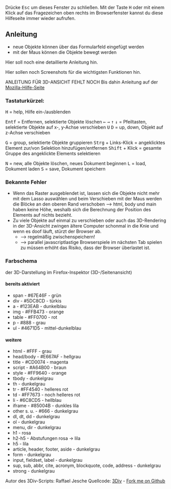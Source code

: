 Drücke <kbd>Esc</kbd> um dieses Fenster zu schließen. Mit der Taste <kbd>H</kbd> oder mit einem Klick auf das Fragezeichen oben rechts im Browserfenster kannst du diese Hilfeseite immer wieder aufrufen.

## Anleitung

- neue Objekte können über das Formularfeld eingefügt werden
- mit der Maus können die Objekte bewegt werden

Hier soll noch eine detaillierte Anleitung hin.

Hier sollen noch Screenshots für die wichtigsten Funktionen hin.

ANLEITUNG FÜR 3D-ANSICHT FEHLT NOCH
Bis dahin Anleitung auf der [Mozilla-Hilfe-Seite](https://developer.mozilla.org/de/docs/Tools/3D_untersuchung)


### Tastaturkürzel:
<kbd>H</kbd> = help, Hilfe ein-/ausblenden

<kbd>Entf</kbd> = Entfernen, selektierte Objekte löschen
<kbd>&larr;</kbd> <kbd>&rarr;</kbd> <kbd>&uarr;</kbd> <kbd>&darr;</kbd> = Pfeiltasten, selektierte Objekte auf x-, y-Achse verschieben
<kbd>U</kbd> <kbd>D</kbd> = up, down, Objekt auf z-Achse verschieben

<kbd>G</kbd> = group, selektierte Objekte gruppieren
<kbd>Strg</kbd> + Links-Klick = angeklicktes Element zur/von Selektion hinzufügen/entfernen
<kbd>Shift</kbd> + Klick = gesamte Gruppe des angeklickte Elements selektieren

<kbd>N</kbd> = new, alle Objekte löschen, neues Dokument beginnen
<kbd>L</kbd> = load, Dokument laden
<kbd>S</kbd> = save, Dokument speichern

### Bekannte Fehler
- Wenn das Raster ausgeblendet ist, lassen sich die Objekte nicht mehr mit dem Lasso auswählen und beim Verschieben mit der Maus werden die Blöcke an den oberen Rand verschoben --> html, body und main haben keine Höhe, weshalb sich die Berechnung der Position des Elements auf nichts bezieht.
- Zu viele Objekte auf einmal zu verschieben oder auch das 3D-Rendering in der 3D-Ansicht zwingen ältere Computer schonmal in die Knie und wenn es doof läuft, stürzt der Browser ab.
  - --> regelmäßig zwischenspeichern!
  - --> parallel javascriptlastige Browserspiele im nächsten Tab spielen zu müssen erhöht das Risiko, dass der Browser überlastet ist. 

### Farbschema
der 3D-Darstellung im Firefox-Inspektor (3D-/Seitenansicht)
#### bereits aktiviert
- span - #67E46F - grün
- div - #5DC8CD - türkis
- a - #123EAB - dunkelblau
- img - #FFB473 - orange
- table - #FF0700 - rot
- p - #888 - grau
- ul - #4671D5 - mittel-dunkelblau

#### weitere
- html - #FFF - grau
- head/body - #E667AF - hellgrau
- title - #CD0074 - magenta
- script - #A64B00 - braun
- style - #FF9640 - orange
- tbody - dunkelgrau
- th - dunkelgrau
- tr - #FF4540 - helleres rot
- td - #FF7673 - noch helleres rot
- li - #6C8CD5 - hellblau
- iframe - #85004B - dunkles lila
- other s. u. - #666 - dunkelgrau
- dl, dt, dd - dunkelgrau
- ol - dunkelgrau
- menu, dir - dunkelgrau
- h1 - rosa
- h2-h5 - Abstufungen rosa -> lila
- h5 - lila
- article, header, footer, aside - dunkelgrau
- form - dunkelgrau
- input, fieldset, label - dunkelgrau
- sup, sub, abbr, cite, acronym, blockquote, code, address - dunkelgrau
- strong - dunkelgrau

Autor des 3Div-Scripts: Raffael Jesche
Quellcode: [3Div](https://github.com/raffaelj/3div) - [Fork me on Github](https://github.com/raffaelj/3div)
